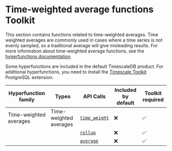 # Time-weighted average functions <tag type="toolkit">Toolkit</tag>
This section contains functions related to time-weighted averages. Time weighted
averages are commonly used in cases where a time series is not evenly sampled,
so a traditional average will give misleading results. For more information
about time-weighted average functions, see the
[hyperfunctions documentation][hyperfunctions-time-weight-average].

Some hyperfunctions are included in the default TimescaleDB product. For
additional hyperfunctions, you need to install the
[Timescale Toolkit][install-toolkit] PostgreSQL extension.

|Hyperfunction family|Types|API Calls|Included by default|Toolkit required|
|-|-|-|-|-|
|Time-weighted averages|Time-weighted averages|[`time_weight`](/hyperfunctions/time-weighted-averages/time_weight/)|❌|✅|
|||[`rollup`](/hyperfunctions/time-weighted-averages/rollup-timeweight/)|❌|✅|
|||[`average`](/hyperfunctions/time-weighted-averages/average/)|❌|✅|

[hyperfunctions-time-weight-average]: timescaledb/:currentVersion:/how-to-guides/hyperfunctions/time-weighted-averages/
[install-toolkit]: timescaledb/:currentVersion:/how-to-guides/hyperfunctions/install-toolkit
